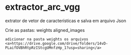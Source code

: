 # extractor_arc_vgg
extrator de vetor de características e salva em arquivo Json
 
 Crie as pastas: 
    weights
    aligned_images
    
    adicionar na pasta weights os arquivos 
    <a>https://drive.google.com/drive/folders/14vD-PLaifOVBhRtpRzIStcgUMnfzHp_1?usp=sharing</a>
    
